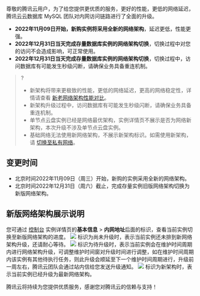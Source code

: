 尊敬的腾讯云用户，为了给您提供更优质的服务，更好的性能，更低的网络延迟，腾讯云云数据库 MySQL 团队对内网访问链路进行了全面的升级。
- **2022年11月09日开始，新购实例将采用全新的网络架构**，延迟更低，性能更强。
- **2022年12月31日当天完成存量数据库实例的网络架构切换**，切换过程中对您的访问不会造成影响，可正常使用。
- **2022年12月31日当天完成存量数据库实例的网络架构切换**，切换过程中，访问数据库有可能发生秒级闪断，请确保业务具备重连机制。


>?
>- 新架构将带来更极致的性能，更低的网络延迟，更高的网络稳定性，详情请查看 [新老网络架构性能对比](https://cloud.tencent.com/document/product/236/82036)。
>- 新架构升级过程中，访问数据库有可能发生秒级闪断，请确保业务具备重连机制。
>- 单节点云盘实例已经是网络最优架构，实例详情页不展示是否为网络新架构，本次升级不涉及单节点云盘实例。
>- 基础网络无法使用新网络架构，不展示新架构标识。如需使用新架构，请 [切换至私有网络](https://cloud.tencent.com/document/product/236/35671)。


## 变更时间
- 北京时间2022年11月09日（周三）开始，新购的实例采用全新的网络架构。
- 北京时间2022年12月31日（周六）截止，完成存量实例旧版网络架构切换为新版网络架构。

## 新版网络架构展示说明
您可通过 [控制台](https://console.cloud.tencent.com/cdb) 实例详情页的**基本信息** > **内网地址**后面的标识，查看当前实例切换至新版网络架构的进度。
<dx-fold-block title="标识为尚未升级">
![](https://qcloudimg.tencent-cloud.cn/raw/84753f7fd6f4a505dabb965f5c1693c5.png)
标识为尚未升级时，表示当前实例还未排到新网络架构升级，还请耐心等待。
</dx-fold-block>
<dx-fold-block title="标识为待升级">
![](https://qcloudimg.tencent-cloud.cn/raw/54e1f487c6558d9a37a0d0a5a44afebd.png)
标识为待升级时，表示当前实例会在维护时间周期内进行网络架构升级，可调整维护时间窗对升级时间进行调整，如在维护时间周期内该实例有其他待执行任务，则此升级会顺延至下一个维护时间周期进行，升级前一周左右，腾讯云团队会通过站内信给您发送升级通知。
</dx-fold-block>
<dx-fold-block title="标识为新架构">
![](https://qcloudimg.tencent-cloud.cn/raw/5a935aead0997185593951f902682dc9.png)
标识为新架构时，表示当前实例已经升级为最新网络架构。
</dx-fold-block>

腾讯云将持续为您提供优质服务，感谢您对腾讯云的信赖与支持！
